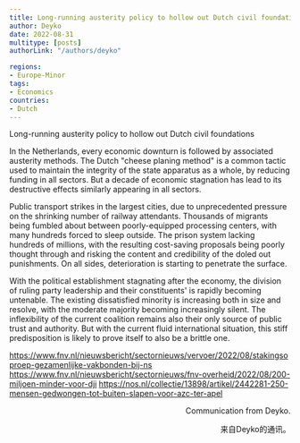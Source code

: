 ```yaml
---
title: Long-running austerity policy to hollow out Dutch civil foundations
author: Deyko
date: 2022-08-31
multitype: [posts]
authorLink: "/authors/deyko"

regions:
- Europe-Minor
tags:
- Economics
countries:
- Dutch
---
```


Long-running austerity policy to hollow out Dutch civil foundations

In the Netherlands, every economic downturn is followed by associated austerity methods. The Dutch "cheese planing method" is a common tactic used to maintain the integrity of the state apparatus as a whole, by reducing funding in all sectors. But a decade of economic stagnation has lead to its destructive effects similarly appearing in all sectors.

Public transport strikes in the largest cities, due to unprecedented pressure on the shrinking number of railway attendants. Thousands of migrants being fumbled about between poorly-equipped processing centers, with many hundreds forced to sleep outside. The prison system lacking hundreds of millions, with the resulting cost-saving proposals being poorly thought through and risking the content and credibility of the doled out punishments. On all sides, deterioration is starting to penetrate the surface.

With the political establishment stagnating after the economy, the division of ruling party leadership and their constituents' is rapidly becoming untenable. The existing dissatisfied minority is increasing both in size and resolve, with the moderate majority becoming increasingly silent. The inflexibility of the current coalition remains also their only source of public trust and authority. But with the current fluid international situation, this stiff predisposition is likely to prove itself to also be a brittle one.

https://www.fnv.nl/nieuwsbericht/sectornieuws/vervoer/2022/08/stakingsoproep-gezamenlijke-vakbonden-bij-ns
https://www.fnv.nl/nieuwsbericht/sectornieuws/fnv-overheid/2022/08/200-miljoen-minder-voor-dji
https://nos.nl/collectie/13898/artikel/2442281-250-mensen-gedwongen-tot-buiten-slapen-voor-azc-ter-apel 


<p align="right">Communication from Deyko.</p> 

<p align="right">来自Deyko的通讯。</p>
